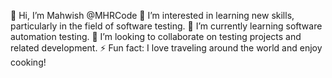 👋 Hi, I’m Mahwish @MHRCode
👀 I’m interested in learning new skills, particularly in the field of software testing.
🌱 I’m currently learning software automation testing.
💞️ I’m looking to collaborate on testing projects and related development.
⚡ Fun fact: I love traveling around the world and enjoy cooking!
